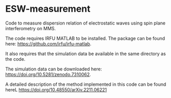 # ESW-measurement
Code to measure dispersion relation of electrostatic waves using spin plane interferometry on MMS.

The code requires IRFU MATLAB to be installed. The package can be found here: https://github.com/irfu/irfu-matlab.

It also requires that the simulation data be available in the same directory as the code.

The simulation data can be downloaded here: https://doi.org/10.5281/zenodo.7310062.

A detailed description of the method implemented in this code can be found hereL https://doi.org/10.48550/arXiv.2211.06221
